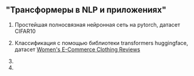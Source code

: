 ## "Трансформеры в NLP и приложениях"

1. Простейшая полносвязная нейронная сеть на pytorch, датасет CIFAR10
2. Классификация с помощью библиотеки transformers huggingface, датасет [Women's E-Commerce Clothing Reviews](https://www.kaggle.com/datasets/nicapotato/womens-ecommerce-clothing-reviews)

3. 
4.
